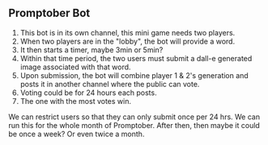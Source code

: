 ## Promptober Bot

1. This bot is in its own channel, this mini game needs two players. 
2. When two players are in the "lobby", the bot will provide a word.
3. It then starts a timer, maybe 3min or 5min? 
4. Within that time period, the two users must submit a dall-e generated image associated with that word.
5. Upon submission, the bot will combine player 1 & 2's generation and posts it in another channel where the public can vote.
6. Voting could be for 24 hours each posts.
7. The one with the most votes win.

We can restrict users so that they can only submit once per 24 hrs. We can run this for the whole month of Promptober. After then, then maybe it could be once a week? Or even twice a month.


